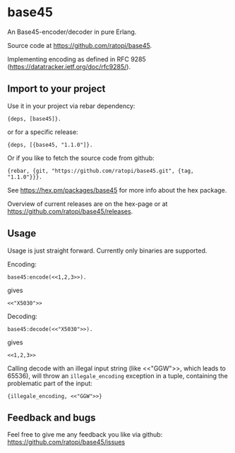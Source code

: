 # base45

An Base45-encoder/decoder in pure Erlang.
                    
Source code at https://github.com/ratopi/base45.

Implementing encoding as defined in RFC 9285 (https://datatracker.ietf.org/doc/rfc9285/).


## Import to your project

Use it in your project via rebar dependency:

	{deps, [base45]}.

or for a specific release:

	{deps, [{base45, "1.1.0"]}.

Or if you like to fetch the source code from github:

    {rebar, {git, "https://github.com/ratopi/base45.git", {tag, "1.1.0"}}}.
                   
See https://hex.pm/packages/base45 for more info about the hex package.

Overview of current releases are on the hex-page or at
https://github.com/ratopi/base45/releases.
                  

## Usage

Usage is just straight forward.
Currently only binaries are supported.

Encoding:

    base45:encode(<<1,2,3>>).

gives 

    <<"X5030">>

Decoding:

    base45:decode(<<"X5030">>).

gives

    <<1,2,3>>

Calling decode with an illegal input string (like <<"GGW">>, which leads to 65536),
will throw an `illegale_encoding` exception in a tuple, containing the problematic part of the input:

    {illegale_encoding, <<"GGW">>}


## Feedback and bugs

Feel free to give me any feedback you like via github:
https://github.com/ratopi/base45/issues

